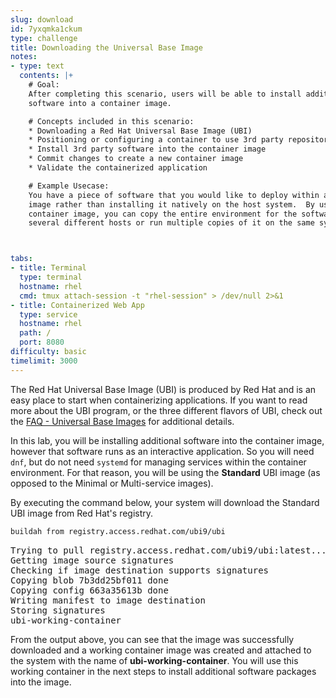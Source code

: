 ```yaml
---
slug: download
id: 7yxqmka1ckum
type: challenge
title: Downloading the Universal Base Image
notes:
- type: text
  contents: |+
    # Goal:
    After completing this scenario, users will be able to install additional
    software into a container image.

    # Concepts included in this scenario:
    * Downloading a Red Hat Universal Base Image (UBI)
    * Positioning or configuring a container to use 3rd party repositories
    * Install 3rd party software into the container image
    * Commit changes to create a new container image
    * Validate the containerized application

    # Example Usecase:
    You have a piece of software that you would like to deploy within a container
    image rather than installing it natively on the host system.  By using a
    container image, you can copy the entire environment for the software to
    several different hosts or run multiple copies of it on the same system.



tabs:
- title: Terminal
  type: terminal
  hostname: rhel
  cmd: tmux attach-session -t "rhel-session" > /dev/null 2>&1
- title: Containerized Web App
  type: service
  hostname: rhel
  path: /
  port: 8080
difficulty: basic
timelimit: 3000
---
```

The Red Hat Universal Base Image (UBI) is produced by Red Hat and is an easy
place to start when containerizing applications.  If you want to read more
about the UBI program, or the three different flavors of UBI, check out the
[FAQ - Universal Base Images](https://developers.redhat.com/articles/ubi-faq)
for additional details.

In this lab, you will be installing additional software into the container
image, however that software runs as an interactive application.  So you will
need `dnf`, but do not need `systemd` for managing services within the
container environment.  For that reason, you will be using the __Standard__
UBI image (as opposed to the Minimal or Multi-service images).

By executing the command below, your system will download the Standard UBI
image from Red Hat's registry.

```bash
buildah from registry.access.redhat.com/ubi9/ubi
```

<pre class="file">
Trying to pull registry.access.redhat.com/ubi9/ubi:latest...
Getting image source signatures
Checking if image destination supports signatures
Copying blob 7b3dd25bf011 done  
Copying config 663a35613b done  
Writing manifest to image destination
Storing signatures
ubi-working-container
</pre>

From the output above, you can see that the image was successfully downloaded
and a working container image was created and attached to the system with the
name of __ubi-working-container__.  You will use this working container in the
next steps to install additional software packages into the image.
